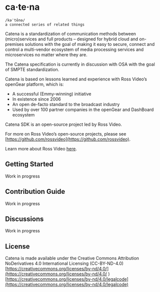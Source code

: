 # ca·te·na
	/kəˈtēnə/
	a connected series of related things
Catena is a standardization of communication methods between (micro)services and full products – designed for hybrid cloud and on-premises solutions with the goal of making it easy to secure, connect and control a multi-vendor ecosystem of media processing services and microservices no matter where they are. 

The Catena specification is currently in discussion with OSA with the goal of SMPTE standardization.


Catena is based on lessons learned and experience with Ross Video’s openGear platform, which is:
* A successful (Emmy-winning) initiative
* In existence since 2006
* An open de-facto standard to the broadcast industry
* Used by over 100 partner companies in the openGear and DashBoard ecosystem

Catena SDK is an open-source project led by Ross Video. 

For more on Ross Video’s open-source projects, please see [https://github.com/rossvideo](https://github.com/rossvideo).

Learn more about Ross Video [here](https://www.rossvideo.com/company/about-ross/).

## Getting Started
Work in progress

## Contribution Guide
Work in progress

## Discussions
Work in progress

## License
Catena is made available under the Creative Commons Attribution NoDerivatives 4.0 International Licensing (CC-BY-ND-4.0)
[https://creativecommons.org/licenses/by-nd/4.0/](https://creativecommons.org/licenses/by-nd/4.0/
)
[https://creativecommons.org/licenses/by-nd/4.0/legalcode](https://creativecommons.org/licenses/by-nd/4.0/legalcode)

 
